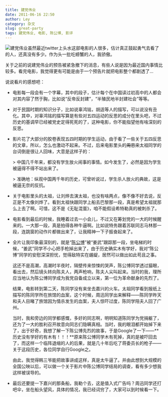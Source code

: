 ```yaml
---
title: 建党伟业
date: 2011-06-16 22:50
author: Ley
category: 杂文
slug: great-party
tags: 建党伟业, 电影, 陈公博, 影评
---
```

![建党伟业][]虽然最近twitter上头水这部电影的人很多，估计真正鼓起勇气去看了的人，还真没有多少。作为头一批吃螃蟹的人，我骄傲。

关于之前的说建党伟业的预告被紧急撤下的消息，有些人说是因为最近国内事情比较多。看完电影，我觉得更有可能是由于一个预告片就把电影整个都剧透了...

说说看片的感想吧：<!--more-->

-   电影每一段会有一个字幕，其中的段子，估计每个在中国读过初高中的人都会对其内容了然于胸，比如说“反帝反封建”，“半殖民地半封建社会”等等。
-   对于民国时期的知识分子，比如说辜鸿铭，胡适等人的描写，可以说没有丑化。其中，对辜鸿铭的描写算是有些对五四运动的反思的成分在里头吧，不过历史的基调早已经被党史定得死死的了，这种电影，你不能指望他有啥深刻的反思。
-   影片花了大部分的胶卷表现五四时期的学生运动，由于看了一些关于五四反思的文章，所以，怎么也激动不起来。不过，后来电影里头的~~周恩来~~太祖同学的台词倒是很让人回味，大意是这样子的：

    </p>
    <p>
    > 中国几千年来，都没有学生放火闹事的事情。如今发生了，必然是因为学生被逼得不得不站出来了。

    </p>
    <p>
    > 准确地：纵观中国两千年的历史，可曾听说过，学生杀人放火的典故，这是被逼无奈的反抗。

    </p>
    <p>
-   关于电影里头的太祖，让刘烨去演太祖，也没有啥两点，像不像不好去说，反正是不太像刘烨了。看到太祖快跟同学上船去巴黎那一段，真是希望太祖就那么上去了啊。可惜，这不是《无耻混蛋》，咱不能假设希特勒真的被刺杀了。
-   电影看到最后的时候，我睡着过去一小会儿，不过又在筹划党的一大的时候醒来的。一大那一段，真是拍得各种牛逼啊。比如说特务跟着苏联同志马林那一段，连跳窗的动作片都做出来了，让我精神一下子振奋起来了。
-   全片让我印象最深刻的，就是“[陈公博][]”被“姜武”跟踪那一段，坐电梯的时候，“姜武”同学不小心把手枪掉出来了，由于历史确实木有学好，我对“陈公博”同学的安慰深深担忧，觉得敌特实在龌龊，居然可以做出如此苟且之事。

    </p>
    这还不是高潮，高潮时半夜时，隔壁传来惊悚的哭声，陈公博同学透过猫眼，看出去，然后镜头转向陈夫人，两声枪响，陈夫人尖叫起来。当时的我，理所应当地认为陈公博同学成为我党自备成立以来，第一位为革命献身的先烈了。

    结果，电影转到第二天，陈同学没有来坐去嘉兴的火车。太祖同学看到报纸上描写的陈同学所在旅馆的血案，这个时候，周迅同学出来解释——陈同学昨天和夫人目睹了旅馆因为情杀发生的血案，夫人惊吓过度，陈同学陪夫人回了广州。

    当时，我和旁边的同学都感慨，多好的同志啊，明明知道陈同学为党捐躯了，还为了一大的胜利召开故意向同志们隐瞒真相。当时，我的眼泪都开始掉下来了，出于好奇，我想了解一下陈公博先烈的故事，于是Google了一下——**历史没有学好的有木有！！！**原来陈公博同学木有死掉，真的是被吓回去了，而这样一个临阵退缩的人的后果，就是几十年后吃了蒋委员长的枪子——关于这段历史，各位同学自行Google之。

    <p>
    由此，我觉得韩三爷能把故事讲成这样，真是太牛逼了。并由此想到大规模的全国公映以后，可以做一个关于影片中陈公博同学结局的调查，看有多少想我这样被误导的。

-   最后还要提一下嘉兴的那条船，我勒个去，这是值入式广告吗？周迅同学还打吧伞，坐在船头望风，具体的情况，我已经词穷了，大家可以到时候看一下。

</p>
 

  [建党伟业]: http://img3.douban.com/mpic/s6390789.jpg
  [陈公博]: http://zh.wikipedia.org/wiki/%E9%99%B3%E5%85%AC%E5%8D%9A
    "陈公博同学"

